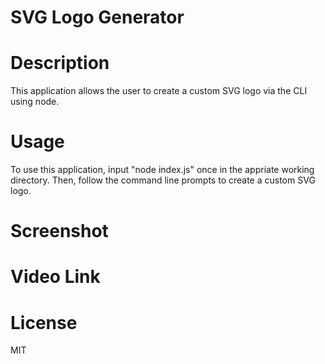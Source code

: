 # SVG Logo Generator

# Description

This application allows the user to create a custom SVG logo via the CLI using node.

# Usage

To use this application, input "node index.js" once in the appriate working directory. Then, follow the command line prompts to create a custom SVG logo.

# Screenshot

# Video Link

# License

MIT
